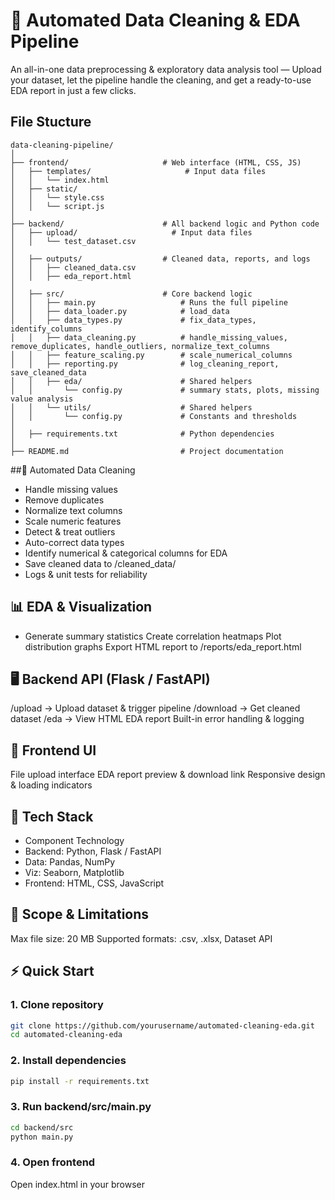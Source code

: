 # 🚀 Automated Data Cleaning & EDA Pipeline
An all-in-one data preprocessing & exploratory data analysis tool — Upload your dataset, let the pipeline handle the cleaning, and get a ready-to-use EDA report in just a few clicks.

## File Stucture
```
data-cleaning-pipeline/
│
├── frontend/                     # Web interface (HTML, CSS, JS)
│   ├── templates/                     # Input data files
│   │   └── index.html
│   ├── static/
│   │   └── style.css
│   │   └── script.js
│
├── backend/                      # All backend logic and Python code
│   ├── upload/                     # Input data files
│   │   └── test_dataset.csv
│
│   ├── outputs/                  # Cleaned data, reports, and logs
│   │   ├── cleaned_data.csv
│   │   ├── eda_report.html
│
│   ├── src/                      # Core backend logic
│   │   ├── main.py                   # Runs the full pipeline
│   │   ├── data_loader.py            # load_data
│   │   ├── data_types.py             # fix_data_types, identify_columns
│   │   ├── data_cleaning.py          # handle_missing_values, remove_duplicates, handle_outliers, normalize_text_columns
│   │   ├── feature_scaling.py        # scale_numerical_columns
│   │   ├── reporting.py              # log_cleaning_report, save_cleaned_data
│   │   ├── eda/                      # Shared helpers
│   │       └── config.py             # summary stats, plots, missing value analysis
│   │   └── utils/                    # Shared helpers
│   │       └── config.py             # Constants and thresholds
│
│   ├── requirements.txt              # Python dependencies
│
├── README.md                         # Project documentation
```

##🧹 Automated Data Cleaning

- Handle missing values
- Remove duplicates
- Normalize text columns
- Scale numeric features
- Detect & treat outliers
- Auto-correct data types
- Identify numerical & categorical columns for EDA
- Save cleaned data to /cleaned_data/
- Logs & unit tests for reliability

## 📊 EDA & Visualization

- Generate summary statistics
Create correlation heatmaps
Plot distribution graphs
Export HTML report to /reports/eda_report.html

## 🖥 Backend API (Flask / FastAPI)

/upload → Upload dataset & trigger pipeline
/download → Get cleaned dataset
/eda → View HTML EDA report
Built-in error handling & logging

## 🎨 Frontend UI
File upload interface
EDA report preview & download link
Responsive design & loading indicators

## 📂 Tech Stack
- Component	Technology
- Backend:	Python, Flask / FastAPI
- Data:	Pandas, NumPy
- Viz:	Seaborn, Matplotlib
- Frontend:	HTML, CSS, JavaScript

## 📌 Scope & Limitations

Max file size: 20 MB
Supported formats: .csv, .xlsx, Dataset API

## ⚡ Quick Start
### 1. Clone repository
```bash
git clone https://github.com/yourusername/automated-cleaning-eda.git
cd automated-cleaning-eda
```

### 2. Install dependencies
```bash
pip install -r requirements.txt
```

### 3. Run backend/src/main.py
```bash
cd backend/src
python main.py
```

### 4. Open frontend
Open index.html in your browser

